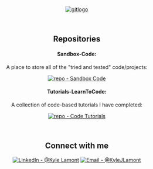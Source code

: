 <!-- PROJECT LOGO -->
<br />
<p  align="center">
<a href="https://github.com/Zero2164/Zero2164"><img src='https://i.postimg.cc/9ftSxC9h/gitlogo.png' border='0' alt='gitlogo'/></a>

</p>

<!-- BADGES -->

 

<br>

<div align="center">
<!-- Repos -->
 <h2>Repositories</h2>

#### Sandbox-Code:
  <p #Sandbox-Code>
    A place to store all of the "tried and tested" code/projects:
    <br>
  </p>
 
[![repo - Sandbox Code](https://img.shields.io/badge/repo-Sandbox_Code-green?style=for-the-badge&logo=textpattern&logoColor=white)](https://github.com/Zero2164/Sandbox-Code)
 
#### Tutorials-LearnToCode:
  <p #Tutorials-LearnToCode>
    A collection of code-based tutorials I have completed:
    <br>
  </p>
  
[![repo - Code Tutorials](https://img.shields.io/static/v1?label=repo&message=Code+Tutorials&color=orange&style=for-the-badge&logo=bookstack&logoColor=white)](https://github.com/Zero2164/Tutorials-LearnToCode)
  
<br>

<!-- CONTACT ME -->


 <h2>Connect with me</h2>
 
[![LinkedIn - @Kyle Lamont](https://img.shields.io/badge/LinkedIn-@Kyle_Lamont-blue?style=for-the-badge&logo=linkedin&logoColor=white)](www.linkedin.com/in/kyle-lamont-a72326152) [![Email - @KyleJLamont](https://img.shields.io/badge/Email-%40KyleJLamont-blue?style=for-the-badge&logo=microsoftoutlook&logoColor=white)](mailto:kylejlamont+github@hotmail.com)


</div>


<!-- Icon Images provided by: https://www.flaticon.com/ -->
